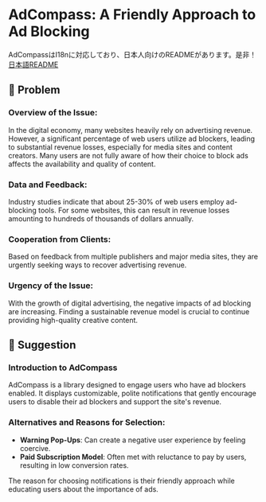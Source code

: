 # AdCompass: A Friendly Approach to Ad Blocking

AdCompassはI18nに対応しており、日本人向けのREADMEがあります。是非！
<a href="./docs/ja/README.md">日本語README</a>

## 👀 Problem

### Overview of the Issue:

In the digital economy, many websites heavily rely on advertising revenue. However, a significant percentage of web users utilize ad blockers, leading to substantial revenue losses, especially for media sites and content creators. Many users are not fully aware of how their choice to block ads affects the availability and quality of content.

### Data and Feedback:

Industry studies indicate that about 25-30% of web users employ ad-blocking tools. For some websites, this can result in revenue losses amounting to hundreds of thousands of dollars annually.

### Cooperation from Clients:

Based on feedback from multiple publishers and major media sites, they are urgently seeking ways to recover advertising revenue.

### Urgency of the Issue:

With the growth of digital advertising, the negative impacts of ad blocking are increasing. Finding a sustainable revenue model is crucial to continue providing high-quality creative content.

## 💭 Suggestion

### Introduction to AdCompass

AdCompass is a library designed to engage users who have ad blockers enabled. It displays customizable, polite notifications that gently encourage users to disable their ad blockers and support the site's revenue.

### **Alternatives and Reasons for Selection**:

- **Warning Pop-Ups**: Can create a negative user experience by feeling coercive.
- **Paid Subscription Model**: Often met with reluctance to pay by users, resulting in low conversion rates.

The reason for choosing notifications is their friendly approach while educating users about the importance of ads.
